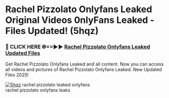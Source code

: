 # Rachel Pizzolato Onlyfans Leaked Original Videos 0nlyFans Leaked - Files Updated! (5hqz)

<h3>🔴 CLICK HERE 🌐==►► <a href="https://tinyurl.com/2wckxsce" rel="nofollow">Rachel Pizzolato Onlyfans Leaked Updated Files</a></h3>

Get Rachel Pizzolato Onlyfans Leaked and all content. Now you can access all videos and pictures of Rachel Pizzolato Onlyfans Leaked. New Updated Files 2025!

[![5hqz](https://i.imgur.com/AFduVYN.gif)](https://tinyurl.com/2wckxsce)
rachel pizzolato leaked onlyfans<br>
rachel pizzolato onlyfans leaks